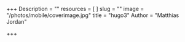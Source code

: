 +++
Description = ""
resources = [
]
slug = ""
image = "/photos/mobile/coverimage.jpg"
title = "hugo3"
Author = "Matthias Jordan"

+++
